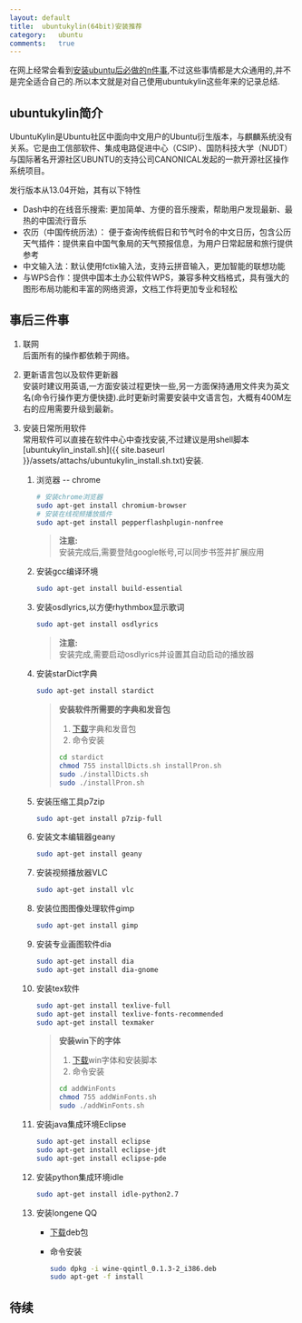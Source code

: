 ```yaml
---
layout:	default
title:	ubuntukylin(64bit)安装推荐
category:	ubuntu
comments:	true
---
```

在网上经常会看到[安装ubuntu后必做的n件事](http://www.linuxidc.com/Linux/2014-04/100411.htm),不过这些事情都是大众通用的,并不是完全适合自己的.所以本文就是对自己使用ubuntukylin这些年来的记录总结.



## ubuntukylin简介
UbuntuKylin是Ubuntu社区中面向中文用户的Ubuntu衍生版本，与麒麟系统没有关系。它是由工信部软件、集成电路促进中心（CSIP）、国防科技大学（NUDT）与国际著名开源社区UBUNTU的支持公司CANONICAL发起的一款开源社区操作系统项目。

发行版本从13.04开始，其有以下特性  

* Dash中的在线音乐搜索: 更加简单、方便的音乐搜索，帮助用户发现最新、最热的中国流行音乐
* 农历（中国传统历法）： 便于查询传统假日和节气时令的中文日历，包含公历
天气插件：提供来自中国气象局的天气预报信息，为用户日常起居和旅行提供参考
* 中文输入法：默认使用fctix输入法，支持云拼音输入，更加智能的联想功能
* 与WPS合作：提供中国本土办公软件WPS，兼容多种文档格式，具有强大的图形布局功能和丰富的网络资源，文档工作将更加专业和轻松   


## 事后三件事

1. 联网  
	后面所有的操作都依赖于网络。
2. 更新语言包以及软件更新器  
	安装时建议用英语,一方面安装过程更快一些,另一方面保持通用文件夹为英文名(命令行操作更方便快捷).此时更新时需要安装中文语言包，大概有400M左右的应用需要升级到最新。
3. 安装日常所用软件  
	常用软件可以直接在软件中心中查找安装,不过建议是用shell脚本[ubuntukylin_install.sh]({{ site.baseurl }}/assets/attachs/ubuntukylin_install.sh.txt)安装.
	
	1. 浏览器 -- chrome

		```bash
		# 安装chrome浏览器
		sudo apt-get install chromium-browser
		# 安装在线视频播放插件
		sudo apt-get install pepperflashplugin-nonfree
		```
		
		> **注意:**   
		> 安装完成后,需要登陆google帐号,可以同步书签并扩展应用
	2. 安装gcc编译环境

		```bash
		sudo apt-get install build-essential
		```
	3. 安装osdlyrics,以方便rhythmbox显示歌词
		
		```bash
		sudo apt-get install osdlyrics
		```
		
		> **注意:**  
		> 安装完成,需要启动osdlyrics并设置其自动启动的播放器
	4. 安装starDict字典
		
		```bash
		sudo apt-get install stardict
		```
		
		> **安装软件所需要的字典和发音包**  
		> 
		> 1. [下载](http://share.weiyun.com/39678cb7bef4a4ad0be537f10578be2d)字典和发音包
		> 2. 命令安装
		>
		>	```bash
		>	cd stardict
		>	chmod 755 installDicts.sh installPron.sh
		>	sudo ./installDicts.sh
		>	sudo ./installPron.sh
		>	```
	5. 安装压缩工具p7zip
		
		```bash
		sudo apt-get install p7zip-full
		```
	6. 安装文本编辑器geany
		
		```bash
		sudo apt-get install geany
		```
	7. 安装视频播放器VLC
		
		```bash
		sudo apt-get install vlc
		```
	8. 安装位图图像处理软件gimp

		```bash
		sudo apt-get install gimp
		```
	9. 安装专业画图软件dia
		
		```bash
		sudo apt-get install dia
		sudo apt-get install dia-gnome
		```
	10. 安装tex软件
		
		```bash
		sudo apt-get install texlive-full
		sudo apt-get install texlive-fonts-recommended
		sudo apt-get install texmaker
		```

		> **安装win下的字体**  
		> 
		> 1. [下载](http://share.weiyun.com/b298e1e21a18cf7278b4d8005aecfe7d)win字体和安装脚本
		> 2. 命令安装
		>
		>	```bash
		>	cd addWinFonts
		>	chmod 755 addWinFonts.sh
		>	sudo ./addWinFonts.sh
		>	```
	11. 安装java集成环境Eclipse
		
		```bash
		sudo apt-get install eclipse
		sudo apt-get install eclipse-jdt
		sudo apt-get install eclipse-pde
		```
	12. 安装python集成环境idle

		```bash
		sudo apt-get install idle-python2.7
		```
	13. 安装longene QQ
		* [下载](http://share.weiyun.com/c5367cd7a608d8737770356a70a7f393)deb包
		* 命令安装
		
			```bash
			sudo dpkg -i wine-qqintl_0.1.3-2_i386.deb
			sudo apt-get -f install
			```

## 待续
	
		 
